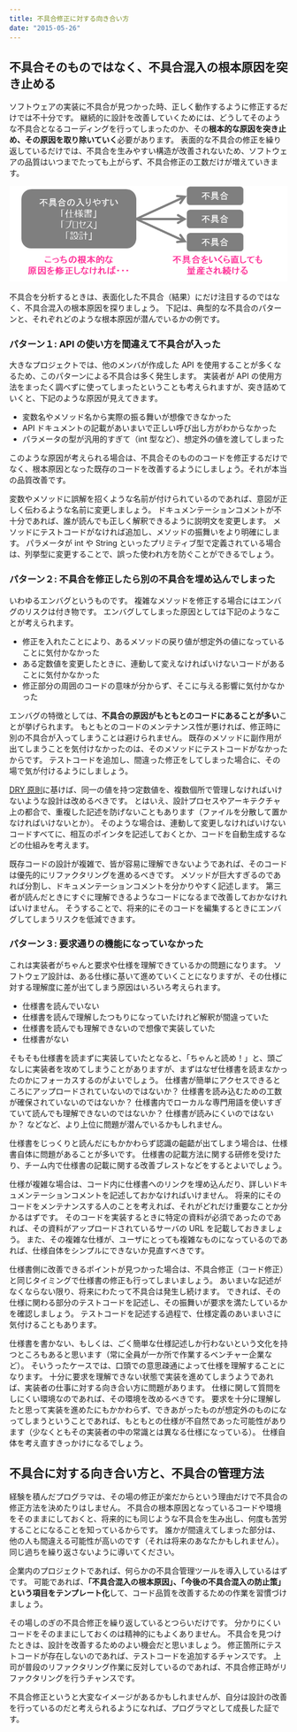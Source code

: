 ```yaml
---
title: 不具合修正に対する向き合い方
date: "2015-05-26"
---
```


不具合そのものではなく、不具合混入の根本原因を突き止める
----

ソフトウェアの実装に不具合が見つかった時、正しく動作するように修正するだけでは不十分です。
継続的に設計を改善していくためには、どうしてそのような不具合となるコーディングを行ってしまったのか、その**根本的な原因を突き止め、その原因を取り除いていく**必要があります。
表面的な不具合の修正を繰り返しているだけでは、不具合を生みやすい構造が改善されないため、ソフトウェアの品質はいつまでたっても上がらず、不具合修正の工数だけが増えていきます。

![attitude-to-defect.png](./attitude-to-defect.png)

不具合を分析するときは、表面化した不具合（結果）にだけ注目するのではなく、不具合混入の根本原因を探りましょう。
下記は、典型的な不具合のパターンと、それぞれどのような根本原因が潜んでいるかの例です。


### パターン１: API の使い方を間違えて不具合が入った

大きなプロジェクトでは、他のメンバが作成した API を使用することが多くなるため、このパターンによる不具合は多く発生します。
実装者が API の使用方法をまったく調べずに使ってしまったということも考えられますが、突き詰めていくと、下記のような原因が見えてきます。

* 変数名やメソッド名から実際の振る舞いが想像できなかった
* API ドキュメントの記載があいまいで正しい呼び出し方がわからなかった
* パラメータの型が汎用的すぎて（int 型など）、想定外の値を渡してしまった

このような原因が考えられる場合は、不具合そのもののコードを修正するだけでなく、根本原因となった既存のコードを改善するようにしましょう。それが本当の品質改善です。

変数やメソッドに誤解を招くような名前が付けられているのであれば、意図が正しく伝わるような名前に変更しましょう。
ドキュメンテーションコメントが不十分であれば、誰が読んでも正しく解釈できるように説明文を変更します。
メソッドにテストコードがなければ追加し、メソッドの振舞いをより明確にします。
パラメータが int や String といったプリミティブ型で定義されている場合は、列挙型に変更することで、誤った使われ方を防ぐことができるでしょう。


### パターン２: 不具合を修正したら別の不具合を埋め込んでしまった

いわゆるエンバグというものです。
複雑なメソッドを修正する場合にはエンバグのリスクは付き物です。
エンバグしてしまった原因としては下記のようなことが考えられます。

* 修正を入れたことにより、あるメソッドの戻り値が想定外の値になっていることに気付かなかった
* ある定数値を変更したときに、連動して変えなければいけないコードがあることに気付かなかった
* 修正部分の周囲のコードの意味が分からず、そこに与える影響に気付かなかった

エンバグの特徴としては、**不具合の原因がもともとのコードにあることが多い**ことが挙げられます。
もともとのコードのメンテナンス性が悪ければ、修正時に別の不具合が入ってしまうことは避けられません。
既存のメソッドに副作用が出てしまうことを気付けなかったのは、そのメソッドにテストコードがなかったからです。
テストコードを追加し、間違った修正をしてしまった場合に、その場で気が付けるようにしましょう。

[DRY 原則](https://ja.wikipedia.org/wiki/Don%27t_repeat_yourself)に基けば、同一の値を持つ定数値を、複数個所で管理しなければいけないような設計は改めるべきです。
とはいえ、設計プロセスやアーキテクチャ上の都合で、重複した記述を防げないこともあります（ファイルを分散して置かなければいけないとか）。
そのような場合は、連動して変更しなければいけないコードすべてに、相互のポインタを記述しておくとか、コードを自動生成するなどの仕組みを考えます。

既存コードの設計が複雑で、皆が容易に理解できないようであれば、そのコードは優先的にリファクタリングを進めるべきです。
メソッドが巨大すぎるのであれば分割し、ドキュメンテーションコメントを分かりやすく記述します。
第三者が読んだときにすぐに理解できるようなコードになるまで改善しておかなければいけません。
そうすることで、将来的にそのコードを編集するときにエンバグしてしまうリスクを低減できます。

### パターン３: 要求通りの機能になっていなかった

これは実装者がちゃんと要求や仕様を理解できているかの問題になります。
ソフトウェア設計は、ある仕様に基いて進めていくことになりますが、その仕様に対する理解度に差が出てしまう原因はいろいろ考えられます。

* 仕様書を読んでいない
* 仕様書を読んで理解したつもりになっていたけれど解釈が間違っていた
* 仕様書を読んでも理解できないので想像で実装していた
* 仕様書がない

そもそも仕様書を読まずに実装していたとなると、「ちゃんと読め！」と、頭ごなしに実装者を攻めてしまうことがありますが、まずはなぜ仕様書を読まなかったのかにフォーカスするのがよいでしょう。
仕様書が簡単にアクセスできるところにアップロードされていないのではないか？
仕様書を読み込むための工数が確保されていないのではないか？
仕様書内でローカルな専門用語を使いすぎていて読んでも理解できないのではないか？
仕様書が読みにくいのではないか？
などなど、より上位に問題が潜んでいるかもしれません。

仕様書をじっくりと読んだにもかかわらず認識の齟齬が出てしまう場合は、仕様書自体に問題があることが多いです。
仕様書の記載方法に関する研修を受けたり、チーム内で仕様書の記載に関する改善ブレストなどをするとよいでしょう。

仕様が複雑な場合は、コード内に仕様書へのリンクを埋め込んだり、詳しいドキュメンテーションコメントを記述しておかなければいけません。
将来的にそのコードをメンテナンスする人のことを考えれば、それがどれだけ重要なことか分かるはずです。
そのコードを実装するときに特定の資料が必須であったのであれば、その資料がアップロードされているサーバの URL を記載しておきましょう。
また、その複雑な仕様が、ユーザにとっても複雑なものになっているのであれば、仕様自体をシンプルにできないか見直すべきです。

仕様書側に改善できるポイントが見つかった場合は、不具合修正（コード修正）と同じタイミングで仕様書の修正も行ってしまいましょう。
あいまいな記述がなくならない限り、将来にわたって不具合は発生し続けます。
できれば、その仕様に関わる部分のテストコードを記述し、その振舞いが要求を満たしているかを確認しましょう。
テストコードを記述する過程で、仕様定義のあいまいさに気付けることもあります。

仕様書を書かない、もしくは、ごく簡単な仕様記述しか行わないという文化を持つところもあると思います（常に全員が一か所で作業するベンチャー企業など）。
そいうったケースでは、口頭での意思疎通によって仕様を理解することになります。
十分に要求を理解できない状態で実装を進めてしまうようであれば、実装者の仕事に対する向き合い方に問題があります。
仕様に関して質問をしにくい環境なのであれば、その環境を改めるべきです。
要求を十分に理解したと思って実装を進めたにもかかわらず、できあがったものが想定外のものになってしまうということであれば、もともとの仕様が不自然であった可能性があります（少なくともその実装者の中の常識とは異なる仕様になっている）。
仕様自体を考え直すきっかけになるでしょう。


不具合に対する向き合い方と、不具合の管理方法
----

経験を積んだプログラマは、その場の修正が楽だからという理由だけで不具合の修正方法を決めたりはしません。
不具合の根本原因となっているコードや環境をそのままにしておくと、将来的にも同じような不具合を生み出し、何度も苦労することになることを知っているからです。
誰かが間違えてしまった部分は、他の人も間違える可能性が高いのです（それは将来のあなたかもしれません）。
同じ過ちを繰り返さないように導いてください。

企業内のプロジェクトであれば、何らかの不具合管理ツールを導入しているはずです。
可能であれば、**「不具合混入の根本原因」、「今後の不具合混入の防止策」という項目をテンプレート化**して、コード品質を改善するための作業を習慣づけましょう。

その場しのぎの不具合修正を繰り返しているとつらいだけです。
分かりにくいコードをそのままにしておくのは精神的にもよくありません。
不具合を見つけたときは、設計を改善するためのよい機会だと思いましょう。
修正箇所にテストコードが存在しないのであれば、テストコードを追加するチャンスです。
上司が普段のリファクタリング作業に反対しているのであれば、不具合修正時がリファクタリングを行うチャンスです。

不具合修正というと大変なイメージがあるかもしれませんが、自分は設計の改善を行っているのだと考えられるようになれば、プログラマとして成長した証です。

